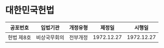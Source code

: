 # 대한민국헌법
| 공포번호 | 입법기관 | 개정유형 | 제정일 | 시행일 |
|---|---|---|---|---|
| 헌법 제8호| 비상국무회의| 전부개정 | 1972.12.27| 1972.12.27 |